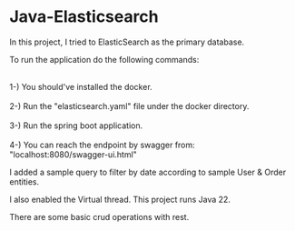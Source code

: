 # Java-Elasticsearch
<p>In this project, I tried to ElasticSearch as the primary database. 

To run the application do the following commands:</p>

<br>1-) You should've installed the docker. </br>
<br>2-) Run the "elasticsearch.yaml" file under the docker directory.</br>
<br>3-) Run the spring boot application.</br>
<br>4-) You can reach the endpoint by swagger from: "localhost:8080/swagger-ui.html"</br>

<p>



  
</p>
<p>I added a sample query to filter by date according to sample User & Order entities.

I also enabled the Virtual thread. This project runs Java 22.

There are some basic crud operations with rest.</p>
